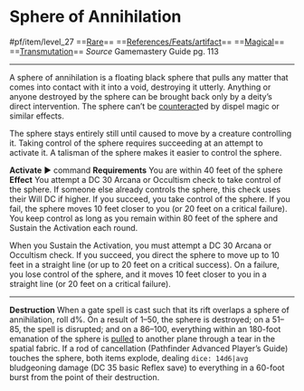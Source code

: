 # Sphere of Annihilation
#pf/item/level_27
==[Rare](../../Traits/Rare.md)== ==[References/Feats/artifact](References/Feats/artifact)== ==[Magical](../../Traits/Magical.md)== ==[Transmutation](../../Traits/Transmutation.md)==
*Source* Gamemastery Guide pg. 113

---
A sphere of annihilation is a floating black sphere that pulls any matter that comes into contact with it into a void, destroying it utterly. Anything or anyone destroyed by the sphere can be brought back only by a deity’s direct intervention. The sphere can’t be [counteract](../../Rules/Counteracting.md)ed by dispel magic or similar effects.

The sphere stays entirely still until caused to move by a creature controlling it. Taking control of the sphere requires succeeding at an attempt to activate it. A talisman of the sphere makes it easier to control the sphere.

**Activate** ► command
**Requirements** You are within 40 feet of the sphere
**Effect** You attempt a DC 30 Arcana or Occultism check to take control of the sphere. If someone else already controls the sphere, this check uses their Will DC if higher. If you succeed, you take control of the sphere. If you fail, the sphere moves 10 feet closer to you (or 20 feet on a critical failure). You keep control as long as you remain within 80 feet of the sphere and Sustain the Activation each round.

When you Sustain the Activation, you must attempt a DC 30 Arcana or Occultism check. If you succeed, you direct the sphere to move up to 10 feet in a straight line (or up to 20 feet on a critical success). On a failure, you lose control of the sphere, and it moves 10 feet closer to you in a straight line (or 20 feet on a critical failure).

---

**Destruction** When a gate spell is cast such that its rift overlaps a sphere of annihilation, roll d%. On a result of 1–50, the sphere is destroyed; on a 51–85, the spell is disrupted; and on a 86–100, everything within an 180-foot emanation of the sphere is [pulled](../../Rules/Forced%20Movement.md) to another plane through a tear in the spatial fabric. If a rod of cancellation (Pathfinder Advanced Player’s Guide) touches the sphere, both items explode, dealing `dice: 14d6|avg` bludgeoning damage (DC 35 basic Reflex save) to everything in a 60-foot burst from the point of their destruction.